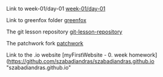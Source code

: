 Link to week-01/day-01 
[week-01/day-01](https://github.com/green-fox-academy/szabadiandras/tree/master/week-01/day-01 "w1d1")

Link to greenfox folder
[greenfox](https://github.com/green-fox-academy/szabadiandras/tree/master/week-01/day-02/greenfox "greenfox")

The git lesson repository
[git-lesson-repository](https://github.com/green-fox-academy/szabadiandras/tree/master/week-01/day-02/greenfox/git-lesson-repository "git-lesson-repository")

The patchwork fork
[patchwork](https://github.com/szabadiandras/patchwork "patchwork fork from jlord.github.io")

Link to the .io website
[myFirstWebsite - 0. week homework](https://github.com/szabadiandras/szabadiandras.github.io "szabadiandras.github.io"

[arbitrary case-insensitive reference text]: https://www.mozilla.org
[1]: http://slashdot.org
[link text itself]: http://www.reddit.com
